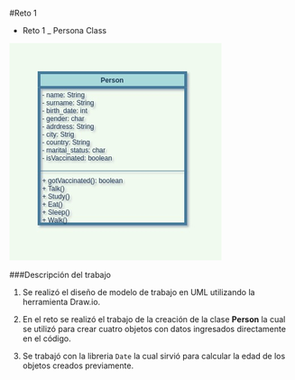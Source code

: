 #Reto 1

* Reto 1 _ Persona Class

![UML_Reto_1](https://github.com/gasiferox/Grupo43_GustavoRomeroNocua/blob/main/Reto_1/UML/UML_clsPerson_Reto1.jpg)

###Descripción del trabajo

1. Se realizó el diseño de modelo de trabajo en UML utilizando la herramienta Draw.io. 

2. En el reto se realizó el trabajo de la creación de la clase __Person__ la cual se utilizó para crear cuatro objetos con datos ingresados directamente en el código.

3. Se trabajó con la libreria `Date` la cual sirvió para calcular la edad de los objetos creados previamente.

